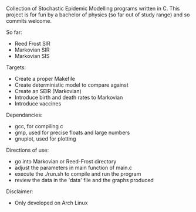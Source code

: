 Collection of Stochastic Epidemic Modelling programs written in C. This project is for fun by a bachelor of physics (so far out of study range) and so commits welcome.

So far:
- Reed Frost SIR
- Markovian SIR
- Markovian SIS

Targets:
- Create a proper Makefile
- Create deterministic model to compare against
- Create an SEIR (Markovian)
- Introduce birth and death rates to Markovian
- Introduce vaccines

Dependancies:
- gcc, for compiling c
- gmp, used for precise floats and large numbers
- gnuplot, used for plotting

Directions of use:
- go into Markovian or Reed-Frost directory 
- adjust the parameters in main function of main.c
- execute the ./run.sh to compile and run the program
- review the data in the 'data' file and the graphs produced

Disclaimer:
- Only developed on Arch Linux
